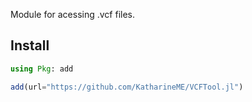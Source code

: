 Module for acessing .vcf files.

## Install

```julia
using Pkg: add

add(url="https://github.com/KatharineME/VCFTool.jl")
```
